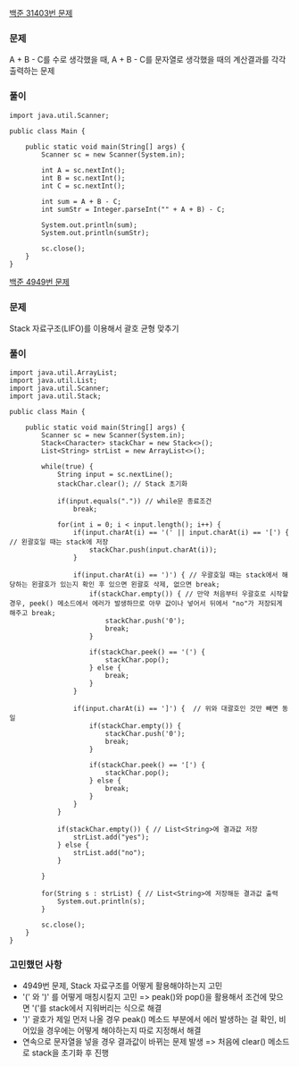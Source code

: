 [백준 31403번 문제](https://www.acmicpc.net/problem/31403)

### 문제
A + B - C를 수로 생각했을 때,
A + B - C를 문자열로 생각했을 때의 계산결과를 각각 출력하는 문제

### 풀이

```
import java.util.Scanner;

public class Main {

	public static void main(String[] args) {
		Scanner sc = new Scanner(System.in);
		
		int A = sc.nextInt();
		int B = sc.nextInt();
		int C = sc.nextInt();
		
		int sum = A + B - C;
		int sumStr = Integer.parseInt("" + A + B) - C;
		
		System.out.println(sum);
		System.out.println(sumStr);
		
		sc.close();
	}
}
```

[백준 4949번 문제](https://www.acmicpc.net/problem/4949)

### 문제
Stack 자료구조(LIFO)를 이용해서 괄호 균형 맞추기


### 풀이

```
import java.util.ArrayList;
import java.util.List;
import java.util.Scanner;
import java.util.Stack;

public class Main {

	public static void main(String[] args) {
		Scanner sc = new Scanner(System.in);
		Stack<Character> stackChar = new Stack<>();
		List<String> strList = new ArrayList<>();
		
		while(true) {
			String input = sc.nextLine();
			stackChar.clear(); // Stack 초기화
			
			if(input.equals(".")) // while문 종료조건
				break;
			
			for(int i = 0; i < input.length(); i++) {
				if(input.charAt(i) == '(' || input.charAt(i) == '[') { // 왼괄호일 때는 stack에 저장
					stackChar.push(input.charAt(i));
				}
				
				if(input.charAt(i) == ')') { // 우괄호일 때는 stack에서 해당하는 왼괄호가 있는지 확인 후 있으면 왼괄호 삭제, 없으면 break;
					if(stackChar.empty()) { // 만약 처음부터 우괄호로 시작할 경우, peek() 메소드에서 에러가 발생하므로 아무 값이나 넣어서 뒤에서 "no"가 저장되게 해주고 break;
						stackChar.push('0');
						break;
					}
					
					if(stackChar.peek() == '(') {
						stackChar.pop();
					} else {
						break;
					}
				}
				
				if(input.charAt(i) == ']') {  // 위와 대괄호인 것만 빼면 동일
					if(stackChar.empty()) {
						stackChar.push('0');
						break;
					}
					
					if(stackChar.peek() == '[') {
						stackChar.pop();
					} else {
						break;
					}
				}
			}
			
			if(stackChar.empty()) { // List<String>에 결과값 저장
				strList.add("yes");
			} else {
				strList.add("no");
			}
			
		}
		
		for(String s : strList) { // List<String>에 저장해둔 결과값 출력
			System.out.println(s);
		}
		
		sc.close();
	}
}

```

### 고민했던 사항
- 4949번 문제, Stack 자료구조를 어떻게 활용해야하는지 고민
- '(' 와 ')' 를 어떻게 매칭시킬지 고민 => peak()와 pop()을 활용해서 조건에 맞으면 '('를 stack에서 지워버리는 식으로 해결
- ')' 괄호가 제일 먼저 나올 경우 peak() 메소드 부분에서 에러 발생하는 걸 확인, 비어있을 경우에는 어떻게 해야하는지 따로 지정해서 해결
- 연속으로 문자열을 넣을 경우 결과값이 바뀌는 문제 발생 => 처음에 clear() 메소드로 stack을 초기화 후 진행
